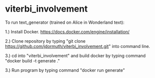 # viterbi_involvement
To run text_generator (trained on Alice in Wonderland text):

1.) Install Docker. https://docs.docker.com/engine/installation/

2.) Clone repository by typing "git clone https://github.com/jdormuth/viterbi_involvement.git" into command line.

3.) cd into "viterbi_involvement" and build docker by typing command "docker build -t generate ."

3.) Run program by typing command "docker run generate"

